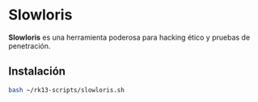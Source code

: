 # Slowloris

**Slowloris** es una herramienta poderosa para hacking ético y pruebas de penetración.

## Instalación

```bash
bash ~/rk13-scripts/slowloris.sh
```